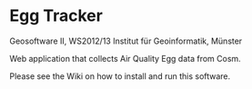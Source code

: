 Egg Tracker
==========

Geosoftware II, WS2012/13
Institut für Geoinformatik, Münster

Web application that collects Air Quality Egg data from Cosm.

Please see the Wiki on how to install and run this software.